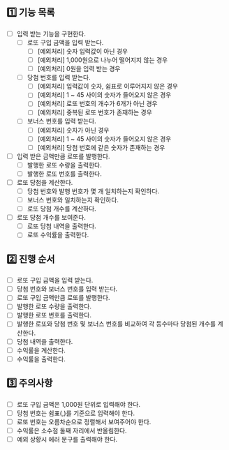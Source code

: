 ## 1️⃣ 기능 목록

- [ ] 입력 받는 기능을 구현한다.
  - [ ] 로또 구입 금액을 입력 받는다.
    - [ ] [예외처리] 숫자 입력값이 아닌 경우
    - [ ] [예외처리] 1,000원으로 나누어 떨어지지 않는 경우
    - [ ] [예외처리] 0원을 입력 받는 경우
  - [ ] 당첨 번호를 입력 받는다.
    - [ ] [예외처리] 입력값이 숫자, 쉼표로 이루어지지 않은 경우
    - [ ] [예외처리] 1 ~ 45 사이의 숫자가 들어오지 않은 경우
    - [ ] [예외처리] 로또 번호의 개수가 6개가 아닌 경우
    - [ ] [예외처리] 중복된 로또 번호가 존재하는 경우
  - [ ] 보너스 번호를 입력 받는다.
    - [ ] [예외처리] 숫자가 아닌 경우
    - [ ] [예외처리] 1 ~ 45 사이의 숫자가 들어오지 않은 경우
    - [ ] [예외처리] 당첨 번호에 같은 숫자가 존재하는 경우
- [ ] 입력 받은 금액만큼 로또를 발행한다.
  - [ ] 발행한 로또 수량을 출력한다.
  - [ ] 발행한 로또 번호를 출력한다.
- [ ] 로또 당첨을 계산한다.
  - [ ] 당첨 번호와 발행 번호가 몇 개 일치하는지 확인하다.
  - [ ] 보너스 번호와 일치하는지 확인하다.
  - [ ] 로또 당첨 개수를 계산하다.
- [ ] 로또 당첨 개수를 보여준다.
  - [ ] 로또 당첨 내역을 출력한다.
  - [ ] 로또 수익률을 출력한다.

## 2️⃣ 진행 순서
- [ ] 로또 구입 금액을 입력 받는다.
- [ ] 당첨 번호와 보너스 번호를 입력 받는다.
- [ ] 로또 구입 금액만큼 로또를 발행한다.
- [ ] 발행한 로또 수량을 출력한다.
- [ ] 발행한 로또 번호를 출력한다.
- [ ] 발행한 로또와 당첨 번호 및 보너스 번호를 비교하여 각 등수마다 당첨된 개수를 계산한다.
- [ ] 당첨 내역을 출력한다.
- [ ] 수익률을 계산한다.
- [ ] 수익률을 출력한다.

## 3️⃣ 주의사항
- [ ] 로또 구입 금액은 1,000원 단위로 입력해야 한다.
- [ ] 당첨 번호는 쉼표(,)를 기준으로 입력해야 한다.
- [ ] 로또 번호는 오름차순으로 정렬해서 보여주어야 한다.
- [ ] 수익률은 소수점 둘째 자리에서 반올림한다.
- [ ] 예외 상황시 에러 문구를 출력해야 한다.